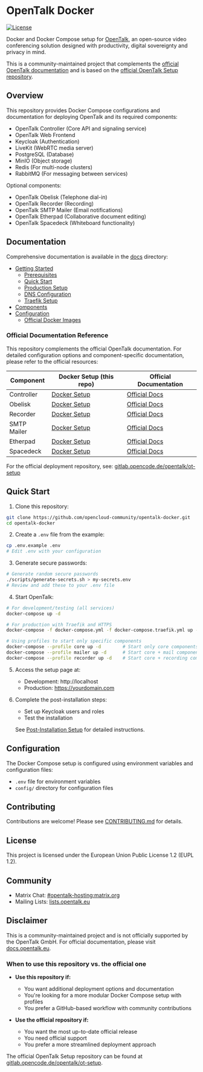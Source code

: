 # OpenTalk Docker

[![License](https://img.shields.io/badge/License-EUPL%201.2-blue.svg)](https://joinup.ec.europa.eu/collection/eupl/eupl-text-eupl-12)

Docker and Docker Compose setup for [OpenTalk](https://opentalk.eu/), an open-source video conferencing solution designed with productivity, digital sovereignty and privacy in mind. 

This is a community-maintained project that complements the [official OpenTalk documentation](https://docs.opentalk.eu/) and is based on the [official OpenTalk Setup repository](https://gitlab.opencode.de/opentalk/ot-setup).

## Overview

This repository provides Docker Compose configurations and documentation for deploying OpenTalk and its required components:

- OpenTalk Controller (Core API and signaling service)
- OpenTalk Web Frontend
- Keycloak (Authentication)
- LiveKit (WebRTC media server)
- PostgreSQL (Database)
- MinIO (Object storage)
- Redis (For multi-node clusters)
- RabbitMQ (For messaging between services)

Optional components:
- OpenTalk Obelisk (Telephone dial-in)
- OpenTalk Recorder (Recording)
- OpenTalk SMTP Mailer (Email notifications)
- OpenTalk Etherpad (Collaborative document editing)
- OpenTalk Spacedeck (Whiteboard functionality)

## Documentation

Comprehensive documentation is available in the [docs](./docs) directory:

- [Getting Started](./docs/getting-started/README.md)
  - [Prerequisites](./docs/getting-started/prerequisites.md)
  - [Quick Start](./docs/getting-started/quick-start.md)
  - [Production Setup](./docs/getting-started/production-setup.md)
  - [DNS Configuration](./docs/getting-started/dns-configuration.md)
  - [Traefik Setup](./docs/getting-started/traefik-setup.md)
- [Components](./docs/components/README.md)
- [Configuration](./docs/configuration/README.md)
  - [Official Docker Images](./docs/configuration/official-images.md)

### Official Documentation Reference

This repository complements the official OpenTalk documentation. For detailed configuration options and component-specific documentation, please refer to the official resources:

| Component     | Docker Setup (this repo)       | Official Documentation                      |
|---------------|--------------------------------|---------------------------------------------|
| Controller    | [Docker Setup](./docs/components/controller.md) | [Official Docs](https://docs.opentalk.eu/admin/controller/) |
| Obelisk       | [Docker Setup](./docs/components/) | [Official Docs](https://docs.opentalk.eu/admin/obelisk/) |
| Recorder      | [Docker Setup](./docs/components/) | [Official Docs](https://docs.opentalk.eu/admin/recorder/) |
| SMTP Mailer   | [Docker Setup](./docs/components/) | [Official Docs](https://docs.opentalk.eu/admin/smtp-mailer/) |
| Etherpad      | [Docker Setup](./docs/components/) | [Official Docs](https://docs.opentalk.eu/admin/controller/advanced/additional_services/etherpad/) |
| Spacedeck     | [Docker Setup](./docs/components/) | [Official Docs](https://docs.opentalk.eu/admin/controller/advanced/additional_services/spacedeck/) |

For the official deployment repository, see: [gitlab.opencode.de/opentalk/ot-setup](https://gitlab.opencode.de/opentalk/ot-setup)

## Quick Start

1. Clone this repository:

```bash
git clone https://github.com/opencloud-community/opentalk-docker.git
cd opentalk-docker
```

2. Create a `.env` file from the example:

```bash
cp .env.example .env
# Edit .env with your configuration
```

3. Generate secure passwords:

```bash
# Generate random secure passwords
./scripts/generate-secrets.sh > my-secrets.env
# Review and add these to your .env file
```

4. Start OpenTalk:

```bash
# For development/testing (all services)
docker-compose up -d

# For production with Traefik and HTTPS
docker-compose -f docker-compose.yml -f docker-compose.traefik.yml up -d

# Using profiles to start only specific components
docker-compose --profile core up -d        # Start only core components
docker-compose --profile mailer up -d      # Start core + mail components
docker-compose --profile recorder up -d    # Start core + recording components
```

5. Access the setup page at:
   - Development: http://localhost
   - Production: https://yourdomain.com

6. Complete the post-installation steps:
   - Set up Keycloak users and roles
   - Test the installation
   
   See [Post-Installation Setup](./docs/getting-started/post-installation.md) for detailed instructions.

## Configuration

The Docker Compose setup is configured using environment variables and configuration files:

- `.env` file for environment variables
- `config/` directory for configuration files

## Contributing

Contributions are welcome! Please see [CONTRIBUTING.md](CONTRIBUTING.md) for details.

## License

This project is licensed under the European Union Public License 1.2 (EUPL 1.2).

## Community

- Matrix Chat: [#opentalk-hosting:matrix.org](https://matrix.to/#/#opentalk-hosting:matrix.org)
- Mailing Lists: [lists.opentalk.eu](https://lists.opentalk.eu/)

## Disclaimer

This is a community-maintained project and is not officially supported by the OpenTalk GmbH. For official documentation, please visit [docs.opentalk.eu](https://docs.opentalk.eu/).

### When to use this repository vs. the official one

- **Use this repository if:**
  - You want additional deployment options and documentation
  - You're looking for a more modular Docker Compose setup with profiles
  - You prefer a GitHub-based workflow with community contributions

- **Use the official repository if:**
  - You want the most up-to-date official release
  - You need official support
  - You prefer a more streamlined deployment approach

The official OpenTalk Setup repository can be found at [gitlab.opencode.de/opentalk/ot-setup](https://gitlab.opencode.de/opentalk/ot-setup).
